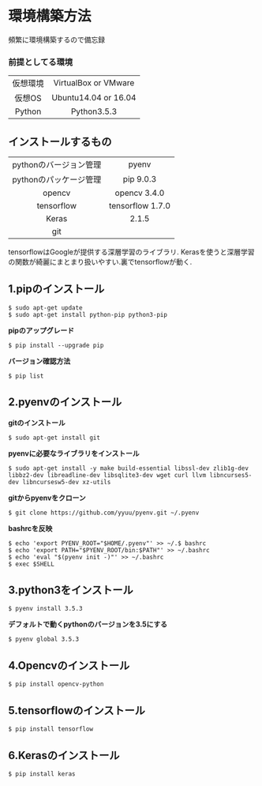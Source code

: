 # 環境構築方法

頻繁に環境構築するので備忘録

### 前提としてる環境

|||
|:-:|:--:|
|仮想環境|VirtualBox or VMware|
|仮想OS|Ubuntu14.04 or 16.04|
|Python|Python3.5.3|

## インストールするもの

|||
|:-:|:--:|
|pythonのバージョン管理|pyenv|
|pythonのパッケージ管理|pip 9.0.3|
|opencv|opencv 3.4.0|
|tensorflow|tensorflow 1.7.0|
|Keras|2.1.5|
|git||

tensorflowはGoogleが提供する深層学習のライブラリ.
Kerasを使うと深層学習の関数が綺麗にまとまり扱いやすい.裏でtensorflowが動く.

## 1.pipのインストール

```
$ sudo apt-get update
$ sudo apt-get install python-pip python3-pip
```

**pipのアップグレード**

```
$ pip install --upgrade pip
```

**バージョン確認方法**

```
$ pip list
```

## 2.pyenvのインストール

**gitのインストール**

```
$ sudo apt-get install git
```

**pyenvに必要なライブラリをインストール**

```
$ sudo apt-get install -y make build-essential libssl-dev zlib1g-dev libbz2-dev libreadline-dev libsqlite3-dev wget curl llvm libncurses5-dev libncursesw5-dev xz-utils
```

**gitからpyenvをクローン**


```
$ git clone https://github.com/yyuu/pyenv.git ~/.pyenv
```

**bashrcを反映**

```
$ echo 'export PYENV_ROOT="$HOME/.pyenv"' >> ~/.$ bashrc
$ echo 'export PATH="$PYENV_ROOT/bin:$PATH"' >> ~/.bashrc
$ echo 'eval "$(pyenv init -)"' >> ~/.bashrc
$ exec $SHELL
```

## 3.python3をインストール

```
$ pyenv install 3.5.3
```

**デフォルトで動くpythonのバージョンを3.5にする**

```
$ pyenv global 3.5.3
```

## 4.Opencvのインストール

```
$ pip install opencv-python
```

## 5.tensorflowのインストール

```
$ pip install tensorflow
```

## 6.Kerasのインストール

```
$ pip install keras
```
